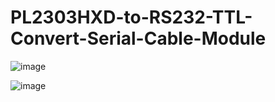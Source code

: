 # PL2303HXD-to-RS232-TTL-Convert-Serial-Cable-Module

![image](https://user-images.githubusercontent.com/44589560/225892775-e9538c0c-79ec-41bb-94ca-b78f704b19f2.png)

![image](https://user-images.githubusercontent.com/44589560/225892976-89cc2b65-e42e-414e-b59a-2268f055f661.png)
